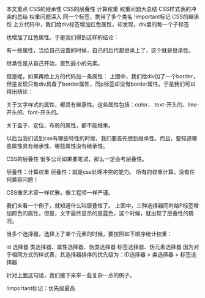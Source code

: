本文重点
CSS的继承性
CSS的层叠性
计算权重
权重问题大总结
CSS样式表的冲突的总结
权重问题深入
同一个标签，携带了多个类名
!important标记
CSS的继承性
上方代码中，我们给div标签增加红色属性，却发现，div里的每一个子标签<p>也增加了红色属性。于是我们得到这样的结论：

有一些属性，当给自己设置的时候，自己的后代都继承上了，这个就是继承性。

继承性是从自己开始，直到最小的元素。

但是呢，如果再给上方的代码加一条属性：
上图中，我们给div加了一个border，但是发现只有div具备了border属性，而p标签却没有border属性。于是我们可以得出结论：

关于文字样式的属性，都具有继承性。这些属性包括：color、 text-开头的、line-开头的、font-开头的。

关于盒子、定位、布局的属性，都不能继承。

以后当我们谈到css有哪些特性的时候，我们要首先想到继承性。而且，要知道哪些属性具有继承性、哪些属性没有继承性。

CSS的层叠性
很多公司如果要笔试，那么一定会考层叠性。

层叠性：计算权重
层叠性：就是css处理冲突的能力。 所有的权重计算，没有任何兼容问题！

CSS像艺术家一样优雅，像工程师一样严谨。

我们来看一个例子，就知道什么叫层叠性了。
上图中，三种选择器同时给P标签增加颜色的属性，但是，文字最终显示的是蓝色，这个时候，就出现了层叠性的情况。

当多个选择器，选择上了某个元素的时候，要按照如下顺序统计权重：

id 选择器
类选择器、属性选择器、伪类选择器
标签选择器、伪元素选择器
因为对于相同方式的样式表，其选择器排序的优先级为：ID选择器 > 类选择器 > 标签选择器

针对上面这句话，我们接下来举一些复杂一点的例子。

!important标记：优先级最高
